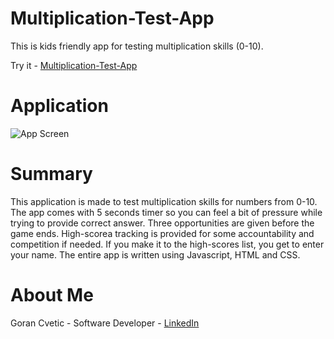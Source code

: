 # Multiplication-Test-App
This is kids friendly app for testing multiplication skills (0-10). 

Try it - [Multiplication-Test-App](https://jumba23.github.io/Multiplication-Test-App/)

# Application 
![App Screen](https://user-images.githubusercontent.com/80366503/193487318-9d32cc2c-f228-4fd7-9362-c8773f7777d5.gif)

# Summary 
This application is made to test multiplication skills for numbers from 0-10. The app comes with 5 seconds timer so you can feel a bit of pressure while trying to provide correct answer. Three opportunities are given before the game ends. High-scorea tracking is provided for some accountability and competition if needed. If you make it to the high-scores list, you get to enter your name. The entire app is written using Javascript, HTML and CSS.  

# About Me
Goran Cvetic - Software Developer - [LinkedIn](https://www.linkedin.com/in/goran-cvetic/) 
